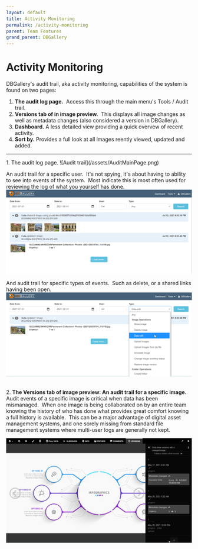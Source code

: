 ```yaml
---
layout: default
title: Activity Monitoring
permalink: /activity-monitoring
parent: Team Features
grand_parent: DBGallery
---
```


# Activity Monitoring

DBGallery's audit trail, aka activity monitoring, capabilities of the system is found on two pages:

1. **The audit log page.**  Access this through the main menu's Tools / Audit trail.
2. **Versions tab of in image preview.**  This displays all image changes as well as metadata changes (also considered a version in DBGallery).
3. **Dashboard.**  A less detailed view providing a quick overvew of recent activity.
4. **Sort by.** Provides a full look at all images reently viewed, updated and added.

<hr>
1. The audit log page.
![Audit trail](/assets/AuditMainPage.png)

An audit trail for a specific user.  It's not spying, it's about having to ability to see into events of the system.  Most indicate this is most often used for reviewing the log of what you yourself has done.
![Audit by User](/assets/AuditByUser.png)

And audit trail for specific types of events.  Such as delete, or a shared links having been open.
![Audit by Operations](/assets/AuditByOperation.png)

<br/>
2. <b>The Versions tab of image preview: An audit trail for a specific image.</b>
<br/>
Audit events of a specific image is critical when data has been mismanaged.  When one image is being collaborated on by an entire team knowing the history of who has done what provides great comfort knowing a full history is available.  This can be a major advantage of digital asset management systems, and one sorely missing from standard file management systems where multi-user logs are generally not kept.

![Audit trail](/assets/AuditVersionsTab.png)

